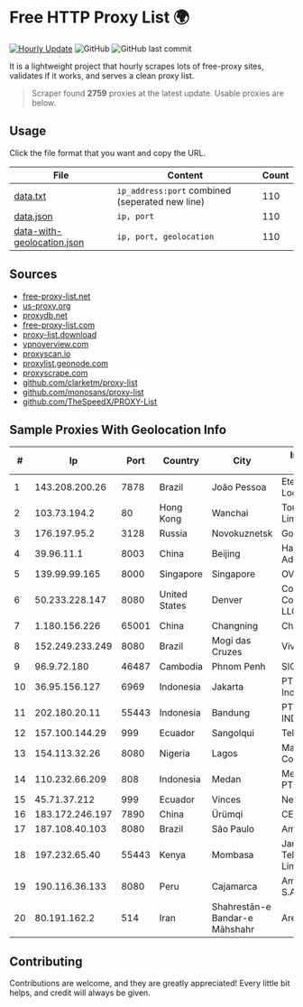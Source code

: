 
# Free HTTP Proxy List 🌍

[![Hourly Update](https://github.com/mertguvencli/http-proxy-list/actions/workflows/main.yml/badge.svg?branch=main)](https://github.com/mertguvencli/http-proxy-list/actions/workflows/main.yml)
![GitHub](https://img.shields.io/github/license/mertguvencli/http-proxy-list)
![GitHub last commit](https://img.shields.io/github/last-commit/mertguvencli/http-proxy-list)

It is a lightweight project that hourly scrapes lots of free-proxy sites, validates if it works, and serves a clean proxy list.


> Scraper found **2759** proxies at the latest update. Usable proxies are below.

## Usage

Click the file format that you want and copy the URL.


|File|Content|Count|
|----|-------|-----|
|[data.txt](https://raw.githubusercontent.com/mertguvencli/http-proxy-list/main/proxy-list/data.txt)|`ip_address:port` combined (seperated new line)|110|
|[data.json](https://raw.githubusercontent.com/mertguvencli/http-proxy-list/main/proxy-list/data.json)|`ip, port`|110|
|[data-with-geolocation.json](https://raw.githubusercontent.com/mertguvencli/http-proxy-list/main/proxy-list/data-with-geolocation.json)|`ip, port, geolocation`|110|

## Sources

* [free-proxy-list.net](https://free-proxy-list.net)
* [us-proxy.org](https://www.us-proxy.org)
* [proxydb.net](http://proxydb.net)
* [free-proxy-list.com](https://free-proxy-list.com/?page=&port=&type%5B%5D=http&type%5B%5D=https&up_time=0&search=Search)
* [proxy-list.download](https://www.proxy-list.download/HTTP)
* [vpnoverview.com](https://vpnoverview.com/privacy/anonymous-browsing/free-proxy-servers)
* [proxyscan.io](https://www.proxyscan.io)
* [proxylist.geonode.com](https://proxylist.geonode.com/api/proxy-list?limit=300&page=1&sort_by=lastChecked&sort_type=desc&protocols=http,https)
* [proxyscrape.com](https://api.proxyscrape.com/v2/?request=displayproxies&protocol=http&timeout=10000&country=all&ssl=all&anonymity=all)
* [github.com/clarketm/proxy-list](https://raw.githubusercontent.com/clarketm/proxy-list/master/proxy-list-raw.txt)
* [github.com/monosans/proxy-list](https://raw.githubusercontent.com/monosans/proxy-list/main/proxies/http.txt)
* [github.com/TheSpeedX/PROXY-List](https://raw.githubusercontent.com/TheSpeedX/PROXY-List/master/http.txt)


## Sample Proxies With Geolocation Info

|#|Ip|Port|Country|City|Internet Service Provider|
|-|--|----|-------|----|-------------------------|
|1|143.208.200.26|7878|Brazil|João Pessoa|Eternal VÔdeo Locadora Ltda|
|2|103.73.194.2|80|Hong Kong|Wanchai|TouchPal HK Co., Limited|
|3|176.197.95.2|3128|Russia|Novokuznetsk|Goodline.info|
|4|39.96.11.1|8003|China|Beijing|Hangzhou Alibaba Advertising Co|
|5|139.99.99.165|8000|Singapore|Singapore|OVH SAS|
|6|50.233.228.147|8080|United States|Denver|Comcast Cable Communications, LLC|
|7|1.180.156.226|65001|China|Changning|Chinanet|
|8|152.249.233.249|8080|Brazil|Mogi das Cruzes|Vivo|
|9|96.9.72.180|46487|Cambodia|Phnom Penh|SIGROUPS|
|10|36.95.156.127|6969|Indonesia|Jakarta|PT. Telekomunikasi Indonesia|
|11|202.180.20.11|55443|Indonesia|Bandung|PT. HIPERNET INDODATA|
|12|157.100.144.29|999|Ecuador|Sangolqui|Telconet S.A|
|13|154.113.32.26|8080|Nigeria|Lagos|Mainone Cable Company|
|14|110.232.66.209|808|Indonesia|Medan|Media Antar Nusa PT.|
|15|45.71.37.212|999|Ecuador|Vinces|Nedetel S.A.|
|16|183.172.246.197|7890|China|Ürümqi|CERNET|
|17|187.108.40.103|8080|Brazil|São Paulo|America-NET Ltda.|
|18|197.232.65.40|55443|Kenya|Mombasa|Jamii Telecommunications Limited|
|19|190.116.36.133|8080|Peru|Cajamarca|America Movil Peru S.A.C.|
|20|80.191.162.2|514|Iran|Shahrestān-e Bandar-e Māhshahr|Area|



## Contributing

Contributions are welcome, and they are greatly appreciated! Every
little bit helps, and credit will always be given.

